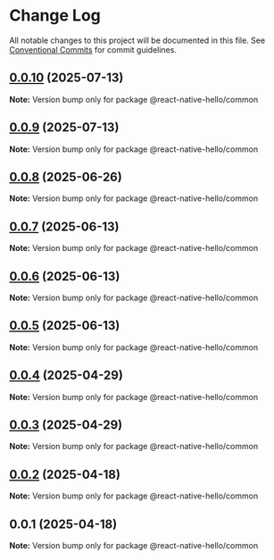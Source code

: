 # Change Log

All notable changes to this project will be documented in this file.
See [Conventional Commits](https://conventionalcommits.org) for commit guidelines.

## [0.0.10](https://github.com/ajp8164/react-native-hello/compare/@react-native-hello/common@0.0.9...@react-native-hello/common@0.0.10) (2025-07-13)

**Note:** Version bump only for package @react-native-hello/common

## [0.0.9](https://github.com/ajp8164/react-native-hello/compare/@react-native-hello/common@0.0.8...@react-native-hello/common@0.0.9) (2025-07-13)

**Note:** Version bump only for package @react-native-hello/common

## [0.0.8](https://github.com/ajp8164/react-native-hello/compare/@react-native-hello/common@0.0.7...@react-native-hello/common@0.0.8) (2025-06-26)

**Note:** Version bump only for package @react-native-hello/common

## [0.0.7](https://github.com/ajp8164/react-native-hello/compare/@react-native-hello/common@0.0.6...@react-native-hello/common@0.0.7) (2025-06-13)

**Note:** Version bump only for package @react-native-hello/common

## [0.0.6](https://github.com/ajp8164/react-native-hello/compare/@react-native-hello/common@0.0.5...@react-native-hello/common@0.0.6) (2025-06-13)

**Note:** Version bump only for package @react-native-hello/common

## [0.0.5](https://github.com/ajp8164/react-native-hello/compare/@react-native-hello/common@0.0.4...@react-native-hello/common@0.0.5) (2025-06-13)

**Note:** Version bump only for package @react-native-hello/common

## [0.0.4](https://github.com/ajp8164/react-native-hello/compare/@react-native-hello/common@0.0.3...@react-native-hello/common@0.0.4) (2025-04-29)

**Note:** Version bump only for package @react-native-hello/common

## [0.0.3](https://github.com/ajp8164/react-native-hello/compare/@react-native-hello/common@0.0.2...@react-native-hello/common@0.0.3) (2025-04-29)

**Note:** Version bump only for package @react-native-hello/common

## [0.0.2](https://github.com/ajp8164/react-native-hello/compare/@react-native-hello/common@0.0.1...@react-native-hello/common@0.0.2) (2025-04-18)

**Note:** Version bump only for package @react-native-hello/common

## 0.0.1 (2025-04-18)

**Note:** Version bump only for package @react-native-hello/common
